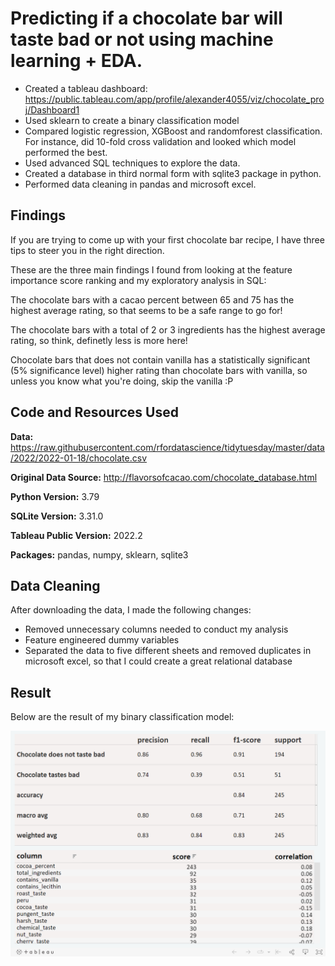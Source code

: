 # Predicting if a chocolate bar will taste bad or not using machine learning + EDA.

* Created a tableau dashboard: https://public.tableau.com/app/profile/alexander4055/viz/chocolate_proj/Dashboard1
* Used sklearn to create a binary classification model
* Compared logistic regression, XGBoost and randomforest classification. For instance, did 10-fold cross validation and looked which model performed the best.
* Used advanced SQL techniques to explore the data.
* Created a database in third normal form with sqlite3 package in python.
* Performed data cleaning in pandas and microsoft excel.

## Findings

If you are trying to come up with your first chocolate bar recipe, I have three tips to steer you in the right direction.

These are the three main findings I found from looking at the feature importance score ranking and my exploratory analysis in SQL:

The chocolate bars with a cacao percent between 65 and 75 has the highest average rating, so that seems to be a safe range to go for!

The chocolate bars with a total of 2 or 3 ingredients has the highest average rating, so think, definetly less is more here!

Chocolate bars that does not contain vanilla has a statistically significant (5% significance level) higher rating than chocolate bars with vanilla, so unless you know what you're doing, skip the vanilla :P

## Code and Resources Used
**Data:** https://raw.githubusercontent.com/rfordatascience/tidytuesday/master/data/2022/2022-01-18/chocolate.csv

**Original Data Source:** http://flavorsofcacao.com/chocolate_database.html

**Python Version:** 3.79

**SQLite Version:** 3.31.0

**Tableau Public Version:** 2022.2

**Packages:** pandas, numpy, sklearn, sqlite3

## Data Cleaning
After downloading the data, I made the following changes:

* Removed unnecessary columns needed to conduct my analysis
* Feature engineered dummy variables
* Separated the data to five different sheets and removed duplicates in microsoft excel, so that I could create a great relational database

## Result
Below are the result of my binary classification model:

![alt text](https://github.com/Alexanderc98/chocolate_proj/blob/main/tableau_dashboard.png "Result")
